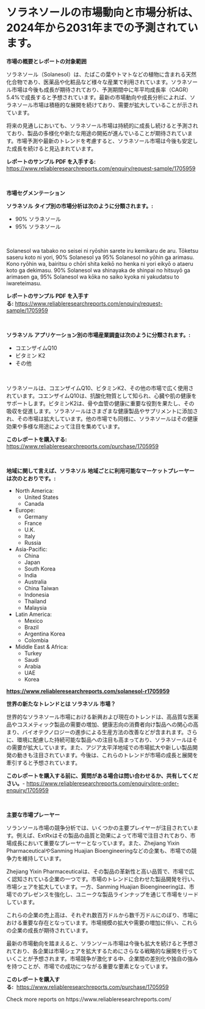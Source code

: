 <p><h1>ソラネソールの市場動向と市場分析は、2024年から2031年までの予測されています。</h1></p><p><strong>市場の概要とレポートの対象範囲</strong></p>
<p><p>ソラネソール（Solanesol）は、たばこの葉やトマトなどの植物に含まれる天然化合物であり、医薬品や化粧品など様々な産業で利用されています。ソラネソール市場は今後も成長が期待されており、予測期間中に年平均成長率（CAGR）5.4%で成長すると予想されています。最新の市場動向や成長分析によれば、ソラネソール市場は積極的な展開を続けており、需要が拡大していることが示されています。</p><p>将来の見通しにおいても、ソラネソール市場は持続的に成長し続けると予測されており、製品の多様化や新たな用途の開拓が進んでいることが期待されています。市場予測や最新のトレンドを考慮すると、ソラネソール市場は今後も安定した成長を続けると見込まれています。</p></p>
<p><strong>レポートのサンプル PDF を入手する:</strong> <a href="https://www.reliableresearchreports.com/enquiry/request-sample/1705959">https://www.reliableresearchreports.com/enquiry/request-sample/1705959</a></p>
<p>&nbsp;</p>
<p><strong>市場セグメンテーション</strong></p>
<p><strong>ソラネソル タイプ別の市場分析は次のように分類されます。:</strong></p>
<p><ul><li>90% ソラネソール</li><li>95% ソラネソール</li></ul></p>
<p>&nbsp;</p>
<p><p>Solanesol wa tabako no seisei ni ryōshin sarete iru kemikaru de aru. Tōketsu saseru koto ni yori, 90% Solanesol ya 95% Solanesol no yōhin ga arimasu. Kono ryōhin wa, bairitsu o chōri shita keikō no henka ni yori eikyō o ataeru koto ga dekimasu. 90% Solanesol wa shinayaka de shinpai no hitsuyō ga arimasen ga, 95% Solanesol wa kōka no saiko kyoka ni yakudatsu to iwareteimasu.</p></p>
<p><strong>レポートのサンプル PDF を入手する:</strong>&nbsp;<a href="https://www.reliableresearchreports.com/enquiry/request-sample/1705959">https://www.reliableresearchreports.com/enquiry/request-sample/1705959</a></p>
<p>&nbsp;</p>
<p><strong> ソラネソル アプリケーション別の市場産業調査は次のように分類されます。:</strong></p>
<p><ul><li>コエンザイムQ10</li><li>ビタミン K2</li><li>その他</li></ul></p>
<p>&nbsp;</p>
<p><p>ソラネソールは、コエンザイムQ10、ビタミンK2、その他の市場で広く使用されています。コエンザイムQ10は、抗酸化物質として知られ、心臓や肌の健康をサポートします。ビタミンK2は、骨や血管の健康に重要な役割を果たし、その吸収を促進します。ソラネソールはさまざまな健康製品やサプリメントに添加され、その市場は拡大しています。他の市場でも同様に、ソラネソールはその健康効果や多様な用途によって注目を集めています。</p></p>
<p><strong>このレポートを購入する:</strong>&nbsp; <a href="https://www.reliableresearchreports.com/purchase/1705959">https://www.reliableresearchreports.com/purchase/1705959</a></p>
<p>&nbsp;</p>
<p><strong>地域に関して言えば、ソラネソル 地域ごとに利用可能なマーケットプレーヤーは次のとおりです。:</strong></p>
<p><ul>
    <li>
        North America:
        <ul>
            <li>United States</li>
            <li>Canada</li>
        </ul>
    </li>
    <li>
        Europe:
        <ul>
            <li>Germany</li>
            <li>France</li>
            <li>U.K.</li>
            <li>Italy</li>
            <li>Russia</li>
        </ul>
    </li>
    <li>
        Asia-Pacific:
        <ul>
            <li>China</li>
            <li>Japan</li>
            <li>South Korea</li>
            <li>India</li>
            <li>Australia</li>
            <li>China Taiwan</li>
            <li>Indonesia</li>
            <li>Thailand</li>
            <li>Malaysia</li>
        </ul>
    </li>
    <li>
        Latin America:
        <ul>
            <li>Mexico</li>
            <li>Brazil</li>
            <li>Argentina Korea</li>
            <li>Colombia</li>
        </ul>
    </li>
    <li>
        Middle East & Africa:
        <ul>
            <li>Turkey</li>
            <li>Saudi</li>
            <li>Arabia</li>
            <li>UAE</li>
            <li>Korea</li>
        </ul>
    </li>
    </ul></p>
<p><strong><a href="https://www.reliableresearchreports.com/solanesol-r1705959">https://www.reliableresearchreports.com/solanesol-r1705959</a></strong>&nbsp;</p>
<p><strong>世界の新たなトレンドとは ソラネソル 市場？</strong></p>
<p><p>世界的なソラネソール市場における新興および現在のトレンドは、高品質な医薬品やコスメティック製品の需要の増加、健康志向の消費者向け製品への関心の高まり、バイオテクノロジーの進歩による生産方法の改善などが含まれます。さらに、環境に配慮した持続可能な製品への注目も高まっており、ソラネソールはその需要が拡大しています。また、アジア太平洋地域での市場拡大や新しい製品開発の動きも注目されています。今後は、これらのトレンドが市場の成長と展開を牽引すると予想されています。</p></p>
<p><strong>このレポートを購入する前に、質問がある場合は問い合わせるか、共有してください。</strong>- <a href="https://www.reliableresearchreports.com/enquiry/pre-order-enquiry/1705959">https://www.reliableresearchreports.com/enquiry/pre-order-enquiry/1705959</a></p>
<p>&nbsp;</p>
<p><strong>主要な市場プレーヤー</strong></p>
<p><p>ソランソール市場の競争分析では、いくつかの主要プレイヤーが注目されています。例えば、ExtRxはその製品の品質と効果によって市場で注目されており、市場成長において重要なプレーヤーとなっています。また、Zhejiang Yixin PharmaceuticalやSanming Huajian Bioengineeringなどの企業も、市場での競争力を維持しています。</p><p>Zhejiang Yixin Pharmaceuticalは、その製品の革新性と高い品質で、市場で広く認知されている企業の一つです。市場のトレンドに合わせた製品開発を行い、市場シェアを拡大しています。一方、Sanming Huajian Bioengineeringは、市場でのプレゼンスを強化し、ユニークな製品ラインナップを通じて市場をリードしています。</p><p>これらの企業の売上高は、それぞれ数百万ドルから数千万ドルにのぼり、市場における重要な存在となっています。市場規模の拡大や需要の増加に伴い、これらの企業の成長が期待されています。</p><p>最新の市場動向を踏まえると、ソランソール市場は今後も拡大を続けると予想されており、各企業は市場シェアを拡大するためにさらなる戦略的な展開を行っていくことが予想されます。市場競争が激化する中、企業間の差別化や独自の強みを持つことが、市場での成功につながる重要な要素となっています。</p></p>
<p><strong>このレポートを購入する:</strong>&nbsp;&nbsp;<a href="https://www.reliableresearchreports.com/purchase/1705959">https://www.reliableresearchreports.com/purchase/1705959</a></p>
<p>Check more reports on https://www.reliableresearchreports.com/</p>